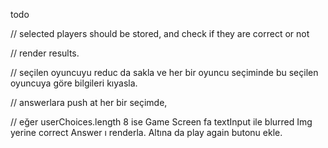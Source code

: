 todo

// selected players should be stored, and check if they are correct or not

// render results. 

// seçilen oyuncuyu reduc da sakla ve her bir oyuncu seçiminde bu seçilen oyuncuya göre bilgileri kıyasla. 

// answerlara push at her bir seçimde, 

// eğer userChoices.length 8 ise Game Screen fa textInput ile blurred Img yerine correct Answer ı renderla. Altına da play again butonu ekle.